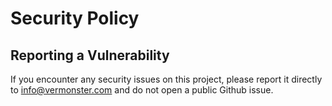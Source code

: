 # Security Policy

## Reporting a Vulnerability

If you encounter any security issues on this project, please report it directly to info@vermonster.com and do not open a public Github issue.

